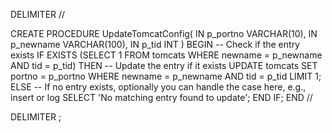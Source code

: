 
DELIMITER //

CREATE PROCEDURE UpdateTomcatConfig(
    IN p_portno VARCHAR(10),
    IN p_newname VARCHAR(100),
    IN p_tid INT
)
BEGIN
    -- Check if the entry exists
    IF EXISTS (SELECT 1 FROM tomcats WHERE newname = p_newname AND tid = p_tid) THEN
        -- Update the entry if it exists
        UPDATE tomcats 
        SET portno = p_portno 
        WHERE newname = p_newname AND tid = p_tid 
        LIMIT 1;
    ELSE
        -- If no entry exists, optionally you can handle the case here, e.g., insert or log
        SELECT 'No matching entry found to update';
    END IF;
END //

DELIMITER ;
